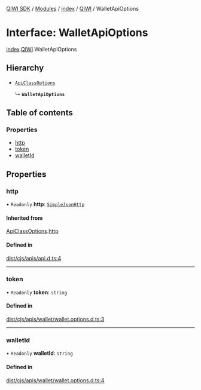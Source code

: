[QIWI SDK](../README.md) / [Modules](../modules.md) / [index](../modules/index.md) / [QIWI](../modules/index.QIWI.md) / WalletApiOptions

# Interface: WalletApiOptions

[index](../modules/index.md).[QIWI](../modules/index.QIWI.md).WalletApiOptions

## Hierarchy

- [`ApiClassOptions`](index._internal_.ApiClassOptions.md)

  ↳ **`WalletApiOptions`**

## Table of contents

### Properties

- [http](index.QIWI.WalletApiOptions.md#http)
- [token](index.QIWI.WalletApiOptions.md#token)
- [walletId](index.QIWI.WalletApiOptions.md#walletid)

## Properties

### http

• `Readonly` **http**: [`SimpleJsonHttp`](../classes/index._internal_.SimpleJsonHttp.md)

#### Inherited from

[ApiClassOptions](index._internal_.ApiClassOptions.md).[http](index._internal_.ApiClassOptions.md#http)

#### Defined in

[dist/cjs/apis/api.d.ts:4](https://github.com/AlexXanderGrib/node-qiwi-sdk/blob/87e5174/dist/cjs/apis/api.d.ts#L4)

___

### token

• `Readonly` **token**: `string`

#### Defined in

[dist/cjs/apis/wallet/wallet.options.d.ts:3](https://github.com/AlexXanderGrib/node-qiwi-sdk/blob/87e5174/dist/cjs/apis/wallet/wallet.options.d.ts#L3)

___

### walletId

• `Readonly` **walletId**: `string`

#### Defined in

[dist/cjs/apis/wallet/wallet.options.d.ts:4](https://github.com/AlexXanderGrib/node-qiwi-sdk/blob/87e5174/dist/cjs/apis/wallet/wallet.options.d.ts#L4)
